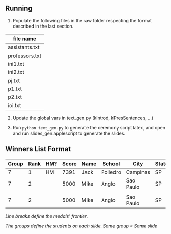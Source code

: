 ## Running

1) Populate the following files in the raw folder respecting the format described in the last section.

|file name|
|-|
|assistants.txt|
|professors.txt|
|ini1.txt|
|ini2.txt|
|pj.txt|
|p1.txt|
|p2.txt|
|ioi.txt|


2) Update the global vars in text_gen.py (kIntrod, kPresSentences, ...)

3) Run `python text_gen.py` to generate the ceremony script latex, and open and run slides_gen.applescript to generate the slides.

## Winners List Format

| Group | Rank | HM?| Score | Name | School | City | State|  
|-------|------|----|-------|------|--------|------|------| 
| 7     | 1  | HM | 7391  | Jack | Poliedro| Campinas | SP|
| 7     | 2  |   |  5000  | Mike | Anglo| Sao Paulo | SP|
|       |    |   |        |      |      |           |   | 
| 7     | 2  |   |  5000  | Mike | Anglo| Sao Paulo | SP|

*Line breaks define the medals' frontier.*

*The groups define the students on each slide. Same group = Same slide*
